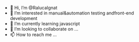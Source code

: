 - 👋 Hi, I’m @RalucaIgnat
- 👀 I’m interested in manual&automation testing andfront-end development
- 🌱 I’m currently learning javascript
- 💞️ I’m looking to collaborate on ...
- 📫 How to reach me ...

<!---
RalucaIgnat/RalucaIgnat is a ✨ special ✨ repository because its `README.md` (this file) appears on your GitHub profile.
You can click the Preview link to take a look at your changes.
--->
